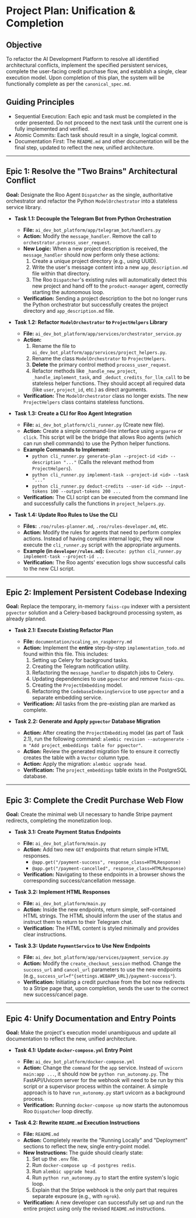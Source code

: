 # Project Plan: Unification & Completion

## Objective

To refactor the AI Development Platform to resolve all identified architectural conflicts, implement the specified persistent services, complete the user-facing credit purchase flow, and establish a single, clear execution model. Upon completion of this plan, the system will be functionally complete as per the `canonical_spec.md`.

## Guiding Principles

*   Sequential Execution: Each epic and task must be completed in the order presented. Do not proceed to the next task until the current one is fully implemented and verified.
*   Atomic Commits: Each task should result in a single, logical commit.
*   Documentation First: The `README.md` and other documentation will be the final step, updated to reflect the new, unified architecture.

---

## Epic 1: Resolve the "Two Brains" Architectural Conflict

**Goal:** Designate the Roo Agent `Dispatcher` as the single, authoritative orchestrator and refactor the Python `ModelOrchestrator` into a stateless service library.

*   **Task 1.1: Decouple the Telegram Bot from Python Orchestration**
    *   **File:** `ai_dev_bot_platform/app/telegram_bot/handlers.py`
    *   **Action:** Modify the `message_handler`. Remove the call to `orchestrator.process_user_request`.
    *   **New Logic:** When a new project description is received, the `message_handler` should now perform only these actions:
        1.  Create a unique project directory (e.g., using UUID).
        2.  Write the user's message content into a new `app_description.md` file within that directory.
        3.  The Roo `Dispatcher`'s existing rules will automatically detect this new project and hand off to the `product-manager` agent, correctly starting the autonomous loop.
    *   **Verification:** Sending a project description to the bot no longer runs the Python orchestrator but successfully creates the project directory and `app_description.md` file.

*   **Task 1.2: Refactor `ModelOrchestrator` to `ProjectHelpers` Library**
    *   **File:** `ai_dev_bot_platform/app/services/orchestrator_service.py`
    *   **Action:**
        1.  Rename the file to `ai_dev_bot_platform/app/services/project_helpers.py`.
        2.  Rename the class `ModelOrchestrator` to `ProjectHelpers`.
        3.  **Delete** the primary control method `process_user_request`.
        4.  Refactor methods like `_handle_new_project`, `_handle_implement_task`, and `_deduct_credits_for_llm_call` to be stateless helper functions. They should accept all required data (like `user`, `project_id`, etc.) as direct arguments.
    *   **Verification:** The `ModelOrchestrator` class no longer exists. The new `ProjectHelpers` class contains stateless functions.

*   **Task 1.3: Create a CLI for Roo Agent Integration**
    *   **File:** `ai_dev_bot_platform/cli_runner.py` (Create new file).
    *   **Action:** Create a simple command-line interface using `argparse` or `click`. This script will be the bridge that allows Roo agents (which can run shell commands) to use the Python helper functions.
    *   **Example Commands to Implement:**
        *   `python cli_runner.py generate-plan --project-id <id> --description "..."` (Calls the relevant method from `ProjectHelpers`).
        *   `python cli_runner.py implement-task --project-id <id> --task "..."`
        *   `python cli_runner.py deduct-credits --user-id <id> --input-tokens 100 --output-tokens 200 ...`
    *   **Verification:** The CLI script can be executed from the command line and successfully calls the functions in `project_helpers.py`.

*   **Task 1.4: Update Roo Rules to Use the CLI**
    *   **Files:** `.roo/rules-planner.md`, `.roo/rules-developer.md`, etc.
    *   **Action:** Modify the rules for agents that need to perform complex actions. Instead of having complex internal logic, they will now execute the `cli_runner.py` script with the appropriate arguments.
    *   **Example (in `developer/rules.md`):** `Execute: python cli_runner.py implement-task --project-id ...`
    *   **Verification:** The Roo agents' execution logs show successful calls to the new CLI script.

---

## Epic 2: Implement Persistent Codebase Indexing

**Goal:** Replace the temporary, in-memory `faiss-cpu` indexer with a persistent `pgvector` solution and a Celery-based background processing system, as already planned.

*   **Task 2.1: Execute Existing Refactor Plan**
    *   **File:** `documentation/scaling_on_raspberry.md`
    *   **Action:** Implement the **entire** step-by-step `implementation_todo.md` found within this file. This includes:
        1.  Setting up Celery for background tasks.
        2.  Creating the Telegram notification utility.
        3.  Refactoring the `message_handler` to dispatch jobs to Celery.
        4.  Updating dependencies to use `pgvector` and remove `faiss-cpu`.
        5.  Creating the `ProjectEmbedding` model.
        6.  Refactoring the `CodebaseIndexingService` to use `pgvector` and a separate embedding service.
    *   **Verification:** All tasks from the pre-existing plan are marked as complete.

*   **Task 2.2: Generate and Apply `pgvector` Database Migration**
    *   **Action:** After creating the `ProjectEmbedding` model (as part of Task 2.1), run the following command: `alembic revision --autogenerate -m "Add project_embeddings table for pgvector"`.
    *   **Action:** Review the generated migration file to ensure it correctly creates the table with a `Vector` column type.
    *   **Action:** Apply the migration: `alembic upgrade head`.
    *   **Verification:** The `project_embeddings` table exists in the PostgreSQL database.

---

## Epic 3: Complete the Credit Purchase Web Flow

**Goal:** Create the minimal web UI necessary to handle Stripe payment redirects, completing the monetization loop.

*   **Task 3.1: Create Payment Status Endpoints**
    *   **File:** `ai_dev_bot_platform/main.py`
    *   **Action:** Add two new `GET` endpoints that return simple HTML responses.
        *   `@app.get("/payment-success", response_class=HTMLResponse)`
        *   `@app.get("/payment-cancelled", response_class=HTMLResponse)`
    *   **Verification:** Navigating to these endpoints in a browser shows the corresponding success/cancellation message.

*   **Task 3.2: Implement HTML Responses**
    *   **File:** `ai_dev_bot_platform/main.py`
    *   **Action:** Inside the new endpoints, return simple, self-contained HTML strings. The HTML should inform the user of the status and instruct them to return to their Telegram chat.
    *   **Verification:** The HTML content is styled minimally and provides clear instructions.

*   **Task 3.3: Update `PaymentService` to Use New Endpoints**
    *   **File:** `ai_dev_bot_platform/app/services/payment_service.py`
    *   **Action:** Modify the `create_checkout_session` method. Change the `success_url` and `cancel_url` parameters to use the new endpoints (e.g., `success_url=f"{settings.WEBAPP_URL}/payment-success"`).
    *   **Verification:** Initiating a credit purchase from the bot now redirects to a Stripe page that, upon completion, sends the user to the correct new success/cancel page.

---

## Epic 4: Unify Documentation and Entry Points

**Goal:** Make the project's execution model unambiguous and update all documentation to reflect the new, unified architecture.

*   **Task 4.1: Update `docker-compose.yml` Entry Point**
    *   **File:** `ai_dev_bot_platform/docker-compose.yml`
    *   **Action:** Change the `command` for the `app` service. Instead of `uvicorn main:app ...`, it should now be `python run_autonomy.py`. The FastAPI/Uvicorn server for the webhook will need to be run by this script or a supervisor process within the container. A simple approach is to have `run_autonomy.py` start uvicorn as a background process.
    *   **Verification:** Running `docker-compose up` now starts the autonomous Roo `Dispatcher` loop directly.

*   **Task 4.2: Rewrite `README.md` Execution Instructions**
    *   **File:** `README.md`
    *   **Action:** Completely rewrite the "Running Locally" and "Deployment" sections to reflect the new, single entry-point model.
    *   **New Instructions:** The guide should clearly state:
        1.  Set up the `.env` file.
        2.  Run `docker-compose up -d postgres redis`.
        3.  Run `alembic upgrade head`.
        4.  Run `python run_autonomy.py` to start the entire system's logic loop.
        5.  Explain that the Stripe webhook is the only part that requires separate exposure (e.g., with `ngrok`).
    *   **Verification:** A new developer can successfully set up and run the entire project using only the revised `README.md` instructions.